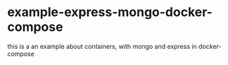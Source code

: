 # example-express-mongo-docker-compose
this is a an example about containers, with mongo and express in docker-compose
